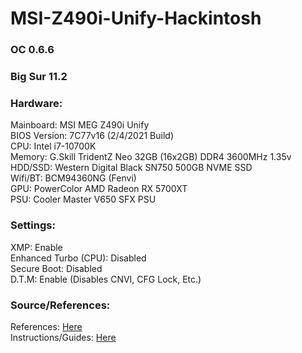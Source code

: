# MSI-Z490i-Unify-Hackintosh

### OC 0.6.6        
### Big Sur 11.2

### Hardware:       
Mainboard: MSI MEG Z490i Unify    
BIOS Version: 7C77v16 (2/4/2021 Build)    
CPU: Intel i7-10700K    
Memory: G.Skill TridentZ Neo 32GB (16x2GB) DDR4 3600MHz 1.35v   
HDD/SSD: Western Digital Black SN750 500GB NVME SSD       
Wifi/BT: BCM94360NG (Fenvi)   
GPU: PowerColor AMD Radeon RX 5700XT    
PSU: Cooler Master V650 SFX PSU         
  
### Settings:
XMP: Enable     
Enhanced Turbo (CPU): Disabled    
Secure Boot: Disabled   
D.T.M: Enable (Disables CNVI, CFG Lock, Etc.)     

### Source/References:
References: [Here](https://github.com/kingwood77/MSI-Z490i-Unify-Hackintosh)  
Instructions/Guides: [Here](https://dortania.github.io/OpenCore-Install-Guide/)
